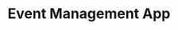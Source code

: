 ---
title: "Event Management App"
url: "https://example.com/events"
details: "An event management application for organizing and promoting events. Users can create, share, and manage events, and attendees can RSVP and receive updates."
coverImg: "![Event Management App](https://example.com/images/events.jpg)"
tags: [Event Management, Ruby on Rails, PostgreSQL, Event Promotion, Mobile-Friendly Design]
---